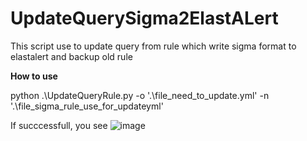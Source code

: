 # UpdateQuerySigma2ElastALert
This script use to update query from rule which write sigma format to elastalert and backup old rule


**How to use**

python .\UpdateQueryRule.py -o '.\file_need_to_update.yml' -n '.\file_sigma_rule_use_for_updateyml'                                        

If succcessfull, you see
![image](https://user-images.githubusercontent.com/79184015/148478408-1a969334-9dc7-463c-aa05-e5f451cf4c93.png)

